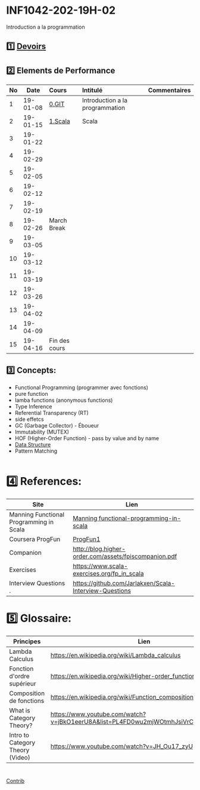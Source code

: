 # INF1042-202-19H-02

Introduction a la programmation

## :one: [Devoirs](Devoirs)

## :two: Elements de Performance

|No| Date   | Cours                   | Intitulé                                |  Commentaires    |
|--|--------|:------------------------|:----------------------------------------|:-----------------|
| 1|19-01-08|[0.GIT](0.GIT)           | Introduction a la programmation         |                  |
| 2|19-01-15|[1.Scala](1.Scala)       | Scala                                   |                  |
| 3|19-01-22|                         |                                         |                  |
| 4|19-02-29|                         |                                         |                  |
| 5|19-02-05|                         |                                         |                  |
| 6|19-02-12|                         |                                         |                  |
| 7|19-02-19|                         |                                         |                  |
| 8|19-02-26| March Break             |                                         |                  |
| 9|19-03-05|                         |                                         |                  |
|10|19-03-12|                         |                                         |                  |
|11|19-03-19|                         |                                         |                  |
|12|19-03-26|                         |                                         |                  |
|13|19-04-02|                         |                                         |                  |
|14|19-04-09|                         |                                         |                  |
|15|19-04-16| Fin des cours           |                                         |                  |


## :three: Concepts:

- Functional Programming (programmer avec fonctions)
- pure function
- lamba functions (anonymous functions)
- Type Inference
- Referential Transparency (RT)
- side effetcs
- GC (Garbage Collector) - Éboueur
- Immutability (MUTEX)
- HOF (Higher-Order Function) - pass by value and by name
- [Data Structure](https://twitter.github.io/scala_school/collections.html)
- Pattern Matching

```
```

# :four: References:

|Site| Lien                                    |
|--------------------------------|--------|
|Manning Functional Programming in Scala   |[Manning functional-programming-in-scala](https://www.manning.com/books/functional-programming-in-scala)|
| Coursera ProgFun               | [ProgFun1](https://www.coursera.org/learn/progfun1)
|Companion                       |http://blog.higher-order.com/assets/fpiscompanion.pdf|
|Exercises                       |https://www.scala-exercises.org/fp_in_scala|
|Interview Questions .           |https://github.com/Jarlakxen/Scala-Interview-Questions|


# :five: Glossaire:

| Principes                       | Lien                                               |
|---------------------------------|----------------------------------------------------|
| Lambda Calculus                 |https://en.wikipedia.org/wiki/Lambda_calculus       |
| Fonction d'ordre supérieur      |https://en.wikipedia.org/wiki/Higher-order_function |
| Composition de fonctions        |https://en.wikipedia.org/wiki/Function_composition  |
| What is Category Theory?        |https://www.youtube.com/watch?v=jBkO1eerU8A&list=PL4FD0wu2mjWOtmhJsiVrCpzOAk42uhdz8|
| Intro to Category Theory (Video)|https://www.youtube.com/watch?v=JH_Ou17_zyU         |

#
<a href="https://github.com/CollegeBoreal/INF1042-202-19H-02/graphs/contributors">Contrib</a>
